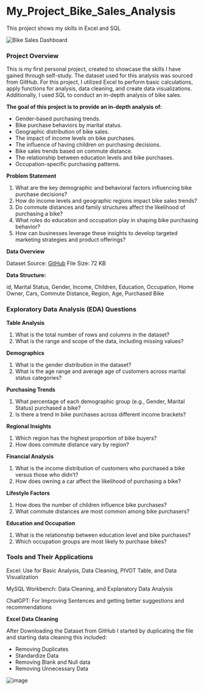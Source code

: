 # My_Project_Bike_Sales_Analysis

 This project shows my skills in Excel and SQL

![Bike Sales Dashboard]()
 
### Project Overview

This is my first personal project, created to showcase the skills I have gained through self-study. The dataset used for this analysis was sourced from GitHub. For this project, I utilized Excel to perform basic calculations, apply functions for analysis, data cleaning, and create data visualizations. Additionally, I used SQL to conduct an in-depth analysis of bike sales.

**The goal of this project is to provide an in-depth analysis of:**

- Gender-based purchasing trends.
- Bike purchase behaviors by marital status.
- Geographic distribution of bike sales.
- The impact of income levels on bike purchases.
- The influence of having children on purchasing decisions.
- Bike sales trends based on commute distance.
- The relationship between education levels and bike purchases.
- Occupation-specific purchasing patterns.

**Problem Statement**

1. What are the key demographic and behavioral factors influencing bike purchase decisions?
2. How do income levels and geographic regions impact bike sales trends?
3. Do commute distances and family structures affect the likelihood of purchasing a bike?
4. What roles do education and occupation play in shaping bike purchasing behavior?
5. How can businesses leverage these insights to develop targeted marketing strategies and product offerings?

**Data Overview**

Dataset Source: [GitHub](https://github.com/AlexTheAnalyst/Excel-Tutorial/blob/b80a3c4f971a1608f2593ad8a585b53fbe74435e/Excel%20Project%20Dataset.xlsx)
File Size: 72 KB

**Data Structure:**

id, Marital Status, Gender, Income, Children, Education, Occupation, Home Owner, Cars, Commute Distance, Region, Age, Purchased Bike
 
### Exploratory Data Analysis (EDA) Questions

**Table Analysis**

1.	What is the total number of rows and columns in the dataset?
2.	What is the range and scope of the data, including missing values?

**Demographics**
1.	What is the gender distribution in the dataset?
2.	What is the age range and average age of customers across marital status categories?

**Purchasing Trends**

1.	What percentage of each demographic group (e.g., Gender, Marital Status) purchased a bike?
2.	Is there a trend in bike purchases across different income brackets?
   
**Regional Insights**

1.	Which region has the highest proportion of bike buyers?
2.	How does commute distance vary by region?
   
**Financial Analysis**

1.	What is the income distribution of customers who purchased a bike versus those who didn’t?
2.	How does owning a car affect the likelihood of purchasing a bike?

**Lifestyle Factors**

1.	How does the number of children influence bike purchases?
2.	What commute distances are most common among bike purchasers?

**Education and Occupation**

1.	What is the relationship between education level and bike purchases?
2.	Which occupation groups are most likely to purchase bikes?

### Tools and Their Applications

Excel: Use for Basic Analysis, Data Cleaning, PIVOT Table, and Data Visualization

MySQL Workbench: Data Cleaning, and Explanatory Data Analysis

ChatGPT: For Improving Sentences and getting better suggestions and recommendations

**Excel Data Cleaning**

After Downloading the Dataset from GitHub I started by duplicating the file and starting data cleaning this included:

- Removing Duplicates
- Standardize Data
- Removing Blank and Null data
- Removing Unnecessary Data

![image](https://github.com/user-attachments/assets/b1d5eab9-5397-487a-afb3-3c3fd2131572)



